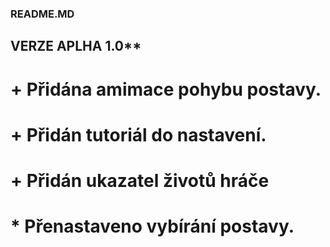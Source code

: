### README.MD

## VERZE APLHA 1.0**

# + Přidána amimace pohybu postavy.
# + Přidán tutoriál do nastavení.
# + Přidán ukazatel životů hráče

# * Přenastaveno vybírání postavy.